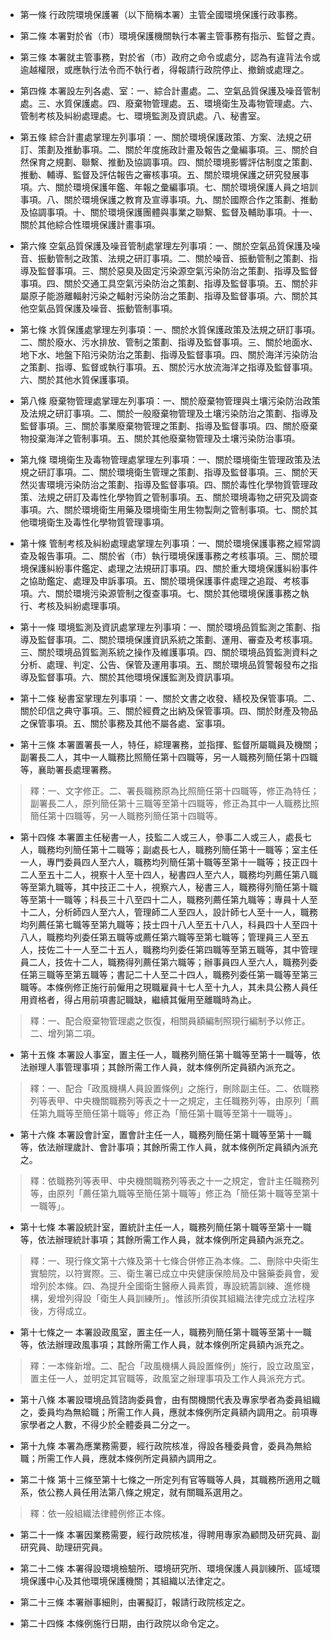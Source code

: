 * 第一條 行政院環境保護署（以下簡稱本署）主管全國環境保護行政事務。

* 第二條 本署對於省（市）環境保護機關執行本署主管事務有指示、監督之責。

* 第三條 本署就主管事務，對於省（市）政府之命令或處分，認為有違背法令或逾越權限，或應執行法令而不執行者，得報請行政院停止、撤銷或處理之。

* 第四條 本署設左列各處、室：一、綜合計畫處。二、空氣品質保護及噪音管制處。三、水質保護處。四、廢棄物管理處。五、環境衛生及毒物管理處。六、管制考核及糾紛處理處。七、環境監測及資訊處。八、秘書室。

* 第五條 綜合計畫處掌理左列事項：一、關於環境保護政策、方案、法規之研訂、策劃及推動事項。二、關於年度施政計畫及報告之彙編事項。三、關於自然保育之規劃、聯繫、推動及協調事項。四、關於環境影響評估制度之策劃、推動、輔導、監督及評估報告之審核事項。五、關於環境保護之研究發展事項。六、關於環境保護年鑑、年報之彙編事項。七、關於環境保護人員之培訓事項。八、關於環境保護之教育及宣導事項。九、關於國際合作之策劃、推動及協調事項。十、關於環境保護團體與事業之聯繫、監督及輔助事項。十一、關於其他綜合性環境保護計畫事項。

* 第六條 空氣品質保護及噪音管制處掌理左列事項：一、關於空氣品質保護及噪音、振動管制之政策、法規之研訂事項。二、關於噪音、振動管制之策劃、指導及監督事項。三、關於惡臭及固定污染源空氣污染防治之策劃、指導及監督事項。四、關於交通工具空氣污染防治之策劃、指導及監督事項。五、關於非屬原子能游離輻射污染之輻射污染防治之策劃、指導及監督事項。六、關於其他空氣品質保護及噪音、振動管制事項。

* 第七條 水質保護處掌理左列事項：一、關於水質保護政策及法規之研訂事項。二、關於廢水、污水排放、管制之策劃、指導及監督事項。三、關於地面水、地下水、地盤下陷污染防治之策劃、指導及監督事項。四、關於海洋污染防治之策劃、指導、監督或執行事項。五、關於污水放流海洋之指導及監督事項。六、關於其他水質保護事項。

* 第八條 廢棄物管理處掌理左列事項：一、關於廢棄物管理與土壤污染防治政策及法規之研訂事項。二、關於一般廢棄物管理及土壤污染防治之策劃、指導及監督事項。三、關於事業廢棄物管理之策劃、指導及監督事項。四、關於廢棄物投棄海洋之管制事項。五、關於其他廢棄物管理及土壤污染防治事項。

* 第九條 環境衛生及毒物管理處掌理左列事項：一、關於環境衛生管理政策及法規之研訂事項。二、關於環境衛生管理之策劃、指導及監督事項。三、關於天然災害環境污染防治之策劃、指導及監督事項。四、關於毒性化學物質管理政策、法規之研訂及毒性化學物質之管制事項。五、關於環境毒物之研究及調查事項。六、關於環境衛生用藥及環境衛生用生物製劑之管制事項。七、關於其他環境衛生及毒性化學物質管理事項。

* 第十條 管制考核及糾紛處理處掌理左列事項：一、關於環境保護事務之經常調查及報告事項。二、關於省（市）執行環境保護事務之考核事項。三、關於環境保護糾紛事件鑑定、處理之法規研訂事項。四、關於重大環境保護糾紛事件之協助鑑定、處理及申訴事項。五、關於環境保護事件處理之追蹤、考核事項。六、關於環境污染源管制之復查事項。七、關於其他環境保護事務之執行、考核及糾紛處理事項。

* 第十一條 環境監測及資訊處掌理左列事項：一、關於環境品質監測之策劃、指導及監督事項。二、關於環境保護資訊系統之策劃、運用、審查及考核事項。三、關於環境品質監測系統之操作及維護事項。四、關於環境品質監測資料之分析、處理、判定、公告、保管及運用事項。五、關於環境品質警報發布之指導及監督事項。六、關於其他環境保護監測及資訊事項。

* 第十二條 秘書室掌理左列事項：一、關於文書之收發、繕校及保管事項。二、關於印信之典守事項。三、關於經費之出納及保管事項。四、關於財產及物品之保管事項。五、關於事務及其他不屬各處、室事項。

* 第十三條 本署置署長一人，特任，綜理署務，並指揮、監督所屬職員及機關；副署長二人，其中一人職務比照簡任第十四職等，另一人職務列簡任第十四職等，襄助署長處理署務。

> 釋：一、文字修正。二、署長職務原為比照簡任第十四職等，修正為特任；副署長二人，原列簡任第十三職等至第十四職等，修正為其中一人職務比照簡任第十四職等，另一人職務列簡任第十四職等。

* 第十四條 本署置主任秘書一人，技監二人或三人，參事二人或三人，處長七人，職務均列簡任第十二職等；副處長七人，職務列簡任第十一職等；室主任一人，專門委員四人至六人，職務均列簡任第十職等至第十一職等；技正四十二人至五十二人，視察十人至十四人，秘書四人至六人，職務均列薦任第八職等至第九職等，其中技正二十人，視察六人，秘書三人，職務得列簡任第十職等至第十一職等；科長三十八至四十二人，職務列薦任第九職等；專員十人至十二人，分析師四人至六人，管理師二人至四人，設計師七人至十一人，職務均列薦任第七職等至第九職等；技士四十八人至五十八人，科員四十人至四十八人，職務均列委任第五職等或薦任第六職等至第七職等；管理員三人至五人，技佐二十一人至二十五人，職務均列委任第四職等至第五職等，其中管理員二人，技佐十二人，職務得列薦任第六職等；辦事員四人至六人，職務列委任第三職等至第五職等；書記二十人至二十四人，職務列委任第一職等至第三職等。本條例修正施行前僱用之現職雇員十七人至十九人，其未具公務人員任用資格者，得占用前項書記職缺，繼續其僱用至離職時為止。

> 釋：一、配合廢棄物管理處之恢復，相關員額編制照現行編制予以修正。二、增列第二項。

* 第十五條 本署設人事室，置主任一人，職務列簡任第十職等至第十一職等，依法辦理人事管理事項；其餘所需工作人員，就本條例所定員額內派充之。

> 釋：一、配合「政風機構人員設置條例」之施行，刪除副主任。二、依職務列等表甲、中央機關職務列等表之十一之規定，主任職務列等，由原列「薦任第九職等至簡任第十職等」修正為「簡任第十職等至第十一職等」。

* 第十六條 本署設會計室，置會計主任一人，職務列簡任第十職等至第十一職等，依法辦理歲計、會計事項；其餘所需工作人員，就本條例所定員額內派充之。

> 釋：依職務列等表甲、中央機關職務列等表之十一之規定，會計主任職務列等，由原列「薦任第九職等至簡任第十職等」修正為「簡任第十職等至第十一職等」。

* 第十七條 本署設統計室，置統計主任一人，職務列簡任第十職等至第十一職等，依法辦理統計事項；其餘所需工作人員，就本條例所定員額內派充之。

> 釋：一、現行條文第十六條及第十七條合併修正為本條。二、刪除中央衛生實驗院，以符實際。三、衛生署已成立中央健康保險局及中醫藥委員會，爰增列於本條。四、為提升全國衛生醫療人員素質，專設統籌訓練、進修機構，爰增列得設「衛生人員訓練所」。惟該所須俟其組織法律完成立法程序後，方得成立。

* 第十七條之一 本署設政風室，置主任一人，職務列簡任第十職等至第十一職等，依法辦理政風事項；其餘所需工作人員，就本條例所定員額內派充之。

> 釋：一本條新增。二、配合「政風機構人員設置條例」施行，設立政風室，置主任一人，並明定其官職等，政風室之辦理事項及工作人員派充方式。

* 第十八條 本署設環境品質諮詢委員會，由有關機關代表及專家學者為委員組織之，委員均為無給職；所需工作人員，應就本條例所定員額內調用之。前項專家學者之人數，不得少於全體委員二分之一。

* 第十九條 本署為應業務需要，經行政院核准，得設各種委員會，委員為無給職；所需工作人員，應就本條例所定員額內調用之。

* 第二十條 第十三條至第十七條之一所定列有官等職等人員，其職務所適用之職系，依公務人員任用法第八條之規定，就有關職系選用之。

> 釋：依一般組織法律體例修正本條。

* 第二十一條 本署因業務需要，經行政院核准，得聘用專家為顧問及研究員、副研究員、助理研究員。

* 第二十二條 本署得設環境檢驗所、環境研究所、環境保護人員訓練所、區域環境保護中心及其他環境保護機關；其組織以法律定之。

* 第二十三條 本署辦事細則，由署擬訂，報請行政院核定之。

* 第二十四條 本條例施行日期，由行政院以命令定之。


